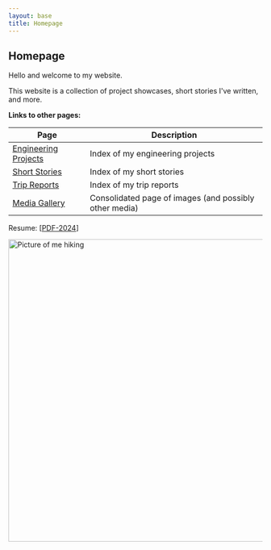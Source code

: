```yaml
---
layout: base
title: Homepage
---
```


## Homepage

Hello and welcome to my website.

This website is a collection of project showcases, short stories I've written, and more.

__Links to other pages:__

| Page | Description |
| ---- | ----------- |
| [Engineering Projects](projects/all-engineering-projects.html) | Index of my engineering projects |
| [Short Stories](/stories/all-stories.html) | Index of my short stories |
| [Trip Reports](trips/all-trip-reports.html) | Index of my trip reports |
| [Media Gallery](pages/image-gallery.html) | Consolidated page of images (and possibly other media) |

Resume: [[PDF-2024](/assets/pdfs/resume.pdf)]

<img src="{{ site.im_base | append: '/profile-picture2.jpg' | absolute_url }}" alt="Picture of me hiking" width="600">